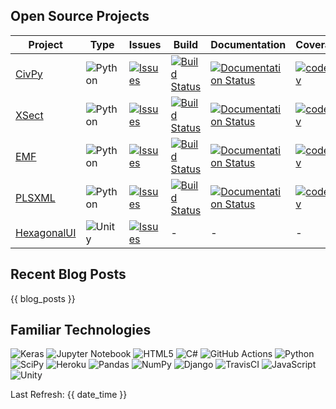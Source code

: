 ## Open Source Projects

| Project | Type | Issues | Build | Documentation | Coverage |
| ------- | ---- | ------ | ----- | ------------- | -------- |
| [CivPy](https://github.com/mpewsey/civpy) | ![Python](https://img.shields.io/badge/Python-3670A0?logo=python&logoColor=white&style=flat-square) | [![Issues](https://img.shields.io/github/issues/mpewsey/civpy?style=flat-square)](https://github.com/mpewsey/civpy/issues) | [![Build Status](https://img.shields.io/travis/mpewsey/civpy?style=flat-square)](https://travis-ci.com/mpewsey/civpy) | [![Documentation Status](https://readthedocs.org/projects/civpy/badge/?version=latest&style=flat-square)](https://civpy.readthedocs.io/en/latest/?badge=latest) | [![codecov](https://img.shields.io/codecov/c/github/mpewsey/civpy?style=flat-square&token=zbJbsGGSoL)](https://codecov.io/gh/mpewsey/civpy) |
| [XSect](https://github.com/mpewsey/xsect) | ![Python](https://img.shields.io/badge/Python-3670A0?logo=python&logoColor=white&style=flat-square) | [![Issues](https://img.shields.io/github/issues/mpewsey/xsect?style=flat-square)](https://github.com/mpewsey/xsect/issues) | [![Build Status](https://img.shields.io/travis/mpewsey/xsect?style=flat-square)](https://travis-ci.com/mpewsey/xsect) | [![Documentation Status](https://readthedocs.org/projects/xsect/badge/?version=latest&style=flat-square)](https://xsect.readthedocs.io/en/latest/?badge=latest) | [![codecov](https://img.shields.io/codecov/c/github/mpewsey/xsect?style=flat-square&token=zbJbsGGSoL)](https://codecov.io/gh/mpewsey/xsect) |
| [EMF](https://github.com/mpewsey/emf) | ![Python](https://img.shields.io/badge/Python-3670A0?logo=python&logoColor=white&style=flat-square) | [![Issues](https://img.shields.io/github/issues/mpewsey/emf?style=flat-square)](https://github.com/mpewsey/emf/issues) |  [![Build Status](https://img.shields.io/travis/mpewsey/emf?style=flat-square)](https://travis-ci.com/mpewsey/emf) | [![Documentation Status](https://readthedocs.org/projects/emf/badge/?version=latest&style=flat-square)](https://emf.readthedocs.io/en/latest/?badge=latest) | [![codecov](https://img.shields.io/codecov/c/github/mpewsey/emf?style=flat-square&token=zbJbsGGSoL)](https://codecov.io/gh/mpewsey/emf) |
| [PLSXML](https://github.com/mpewsey/plsxml) | ![Python](https://img.shields.io/badge/Python-3670A0?logo=python&logoColor=white&style=flat-square) | [![Issues](https://img.shields.io/github/issues/mpewsey/plsxml?style=flat-square)](https://github.com/mpewsey/plsxml/issues) | [![Build Status](https://img.shields.io/travis/mpewsey/plsxml?style=flat-square)](https://travis-ci.com/mpewsey/plsxml) | [![Documentation Status](https://readthedocs.org/projects/plsxml/badge/?version=latest&style=flat-square)](https://plsxml.readthedocs.io/en/latest/?badge=latest) | [![codecov](https://img.shields.io/codecov/c/github/mpewsey/plsxml?style=flat-square&token=zbJbsGGSoL)](https://codecov.io/gh/mpewsey/plsxml) |
| [HexagonalUI](https://github.com/mpewsey/HexagonalUI) | ![Unity](https://img.shields.io/badge/Unity-%23000000.svg?logo=unity&logoColor=white&style=flat-square) | [![Issues](https://img.shields.io/github/issues/mpewsey/HexagonalUI?style=flat-square)](https://github.com/mpewsey/HexagonalUI/issues) | - | - | - |

## Recent Blog Posts

{{ blog_posts }}

## Familiar Technologies

![Keras](https://img.shields.io/badge/Keras-%23D00000.svg?logo=Keras&logoColor=white&style=flat-square)
![Jupyter Notebook](https://img.shields.io/badge/Jupyter-%23FA0F00.svg?logo=jupyter&logoColor=white&style=flat-square)
![HTML5](https://img.shields.io/badge/HTML5-%23E34F26.svg?style=flat-square&logo=html5&logoColor=white)
![C#](https://img.shields.io/badge/C%23-%23239120.svg?logo=c-sharp&logoColor=white&style=flat-square)
![GitHub Actions](https://img.shields.io/badge/GitHub_Actions-%232671E5.svg?logo=githubactions&logoColor=white&style=flat-square)
![Python](https://img.shields.io/badge/Python-3670A0?logo=python&logoColor=white&style=flat-square)
![SciPy](https://img.shields.io/badge/SciPy-%230C55A5.svg?logo=scipy&logoColor=%white&style=flat-square)
![Heroku](https://img.shields.io/badge/Heroku-%23430098.svg?logo=heroku&logoColor=white&style=flat-square)
![Pandas](https://img.shields.io/badge/Pandas-%23150458.svg?logo=pandas&logoColor=white&style=flat-square)
![NumPy](https://img.shields.io/badge/NumPy-%23013243.svg?logo=numpy&logoColor=white&style=flat-square)
![Django](https://img.shields.io/badge/Django-%23092E20.svg?logo=django&logoColor=white&style=flat-square)
![TravisCI](https://img.shields.io/badge/Travis_CI-%232B2F33.svg?logo=travis&logoColor=white&style=flat-square)
![JavaScript](https://img.shields.io/badge/JavaScript-%23323330.svg?style=flat-square&logo=javascript&logoColor=white)
![Unity](https://img.shields.io/badge/Unity-%23000000.svg?logo=unity&logoColor=white&style=flat-square)

Last Refresh: {{ date_time }}
